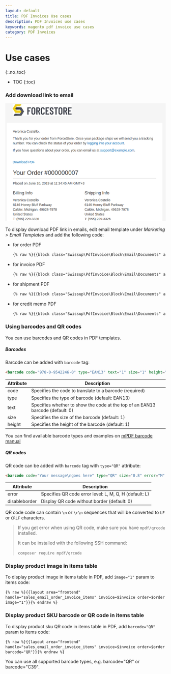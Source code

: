 ```yaml
---
layout: default
title: PDF Invoices Use cases
description: PDF Invoices use cases
keywords: magento pdf invoice use cases
category: PDF Invoices
---
```


# Use cases

{:.no_toc}

* TOC
{:toc}

### Add download link to email

![PDF grid](/images/m2/pdf-invoices/use-cases/email-download.png)

To display download PDF link in emails, edit email template under *Marketing > Email Templates*
and add the following code:

 -  for order PDF

    ```txt
    {% raw %}{{block class="Swissup\PdfInvoice\Block\Email\Documents" area="frontend" order=$order}}{% endraw %}
    ```

 -  for invoice PDF

    ```txt
    {% raw %}{{block class="Swissup\PdfInvoice\Block\Email\Documents" area="frontend" order=$order invoice=$invoice}}{% endraw %}
    ```
 -  for shipment PDF

    ```txt
    {% raw %}{{block class="Swissup\PdfInvoice\Block\Email\Documents" area="frontend" order=$order shipment=$shipment}}{% endraw %}
    ```

 -  for credit memo PDF

    ```txt
    {% raw %}{{block class="Swissup\PdfInvoice\Block\Email\Documents" area="frontend" order=$order creditmemo=$creditmemo}}{% endraw %}
    ```

### Using barcodes and QR codes

You can use barcodes and QR codes in PDF templates.

##### Barcodes

Barcode can be added with `barcode` tag:

```html
<barcode code="978-0-9542246-0" type="EAN13" text="1" size="1" height="1" />
```

Attribute   | Description
------------|----------------------------------------------------------------------------------
code        | Specifies the code to translate to a barcode (required)
type        | Specifies the type of barcode (default: EAN13)
text        | Specifies whether to show the code at the top of an EAN13 barcode (default: 0)
size        | Specifies the size of the barcode (default: 1)
height      | Specifies the height of the barcode (default: 1)

You can find available barcode types and examples on
[mPDF barcode manual](https://mpdf.github.io/reference/html-control-tags/barcode.html)

##### QR codes

QR code can be added with `barcode` tag with `type="QR"` attribute:

```html
<barcode code="Your message\ngoes here" type="QR" size="0.8" error="M" disableborder="1" />
```

Attribute       | Description
----------------|----------------------------------------------------------------------------------
error           | Specifies QR code error level: L, M, Q, H (default: L)
disableborder   | Display QR code without border (default: 0)

QR code code can contain `\n` or `\r\n` sequences
that will be converted to `LF` or `CRLF` characters.

>If you get error when using QR code, make sure you have `mpdf/qrcode` installed.
>
>It can be installed with the following SSH command:
>
> `composer require mpdf/qrcode`

### Display product image in items table

To display product image in items table in PDF, add `image="1"` param to items code:

```
{% raw %}{{layout area="frontend" handle="sales_email_order_invoice_items" invoice=$invoice order=$order image="1"}}{% endraw %}
```

### Display product SKU barcode or QR code in items table

To display product sku QR code in items table in PDF, add `barcode="QR"` param to items code:

```
{% raw %}{{layout area="frontend" handle="sales_email_order_invoice_items" invoice=$invoice order=$order barcode="QR"}}{% endraw %}
```

You can use all supported barcode types, e.g. barcode="QR" or barcode="C39".
